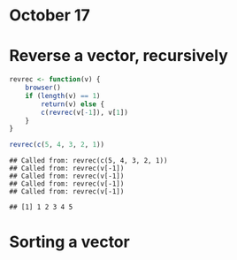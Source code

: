 October 17
=============

# Reverse a vector, recursively


```r
revrec <- function(v) {
    browser()
    if (length(v) == 1) 
        return(v) else {
        c(revrec(v[-1]), v[1])
    }
}

revrec(c(5, 4, 3, 2, 1))
```

```
## Called from: revrec(c(5, 4, 3, 2, 1))
## Called from: revrec(v[-1])
## Called from: revrec(v[-1])
## Called from: revrec(v[-1])
## Called from: revrec(v[-1])
```

```
## [1] 1 2 3 4 5
```


# Sorting a vector

